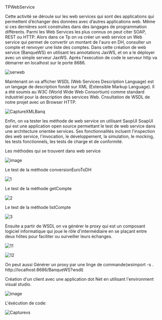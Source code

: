 TPWebService

Cette activité se déroule sur les web services qui sont des applications qui permettent d’échanger des données avec d’autres applications web. Même si ces dernières sont construites dans des langages de programmation différents. Parmi les Web Services les plus connus on peut citer SOAP, REST ou HTTP.
Alors dans ce Tp on va créer un web service un Web service qui permet de convertir un montant de l'auro en DH, consulter un compte et renvoyer une liste des comptes.
Dans cette création de web service (BanqueWS) en utilisant les annotations JaxWS, et on a le déployer avec un simple serveur JaxWS. Après l'execution de code le serveur http va démarrer en localhost sur le porte 8686.



![serweb](https://user-images.githubusercontent.com/61788817/163653866-41e8b0d0-ef39-4c05-9249-eb3c90ff8d82.PNG)

Maintenant on va afficher WSDL (Web Services Description Language) est un langage de description fondé sur XML (Extensible Markup Language). Il a été soumis au W3C (World Wide Web Consortium) comme standard industriel pour la description des services Web.
Cnsultation de WSDL de notre projet avec un Browser HTTP.

![CaptureXMLBanq](https://user-images.githubusercontent.com/61788817/163654012-0e1955d7-fa9c-465a-8266-9214aec6b85d.PNG)


Enfin, on va tester les méthode de web service on utilisant SaopUI SoapUI qui est une application open source permettant le test de web service dans une architecture orientée services. Ses fonctionnalités incluent l'inspection des web service, l'invocation, le développement, la simulation, le mocking, les tests fonctionnels, les tests de charge et de conformité.

Les méthodes qui se trouvent dans web service 

![image](https://user-images.githubusercontent.com/61788817/163654532-a9792bac-5107-48d1-9e1e-0a5d95ab16c5.png)

Le test de la méthode conversionEuroToDH 

![1](https://user-images.githubusercontent.com/61788817/163654464-7383a0a8-31e8-4764-b75d-5f31286f7721.PNG)


Le test de la méthode getCompte 



![2](https://user-images.githubusercontent.com/61788817/163654474-36aafe6d-0aad-4a6c-988b-0f172890de75.PNG)


Le test de la méthode listCompte

![3](https://user-images.githubusercontent.com/61788817/163654479-c4c43dcc-55eb-4540-b754-1143ffa3eb83.PNG)

Ensuite a partir de WSDL on va générer le proxy qui est un composant logiciel informatique qui joue le rôle d'intermédiaire en se plaçant entre deux hôtes pour faciliter ou surveiller leurs échanges.

![11](https://user-images.githubusercontent.com/61788817/163654789-797411eb-f16a-4f21-b9cf-5cf3bf4eb5aa.PNG)


![12](https://user-images.githubusercontent.com/61788817/163654779-7bb6ed94-edc4-4798-815f-6aaa84da20c1.PNG)

On peut aussi Générer un proxy par une linge de commande(wsimport -s . http://localhost:8686/BanqueWS?wsdl)

Création d'un client avec une application dot Net en utilisant l'environment visual studio.

![image](https://user-images.githubusercontent.com/61788817/163654980-38fd2542-03dc-4413-b820-15af75bc8dc7.png)

L'éxécution de code:

![Capturevs](https://user-images.githubusercontent.com/61788817/163654995-0fd91188-13c3-46ad-8bf7-6b8a61d84f5c.PNG)












 

